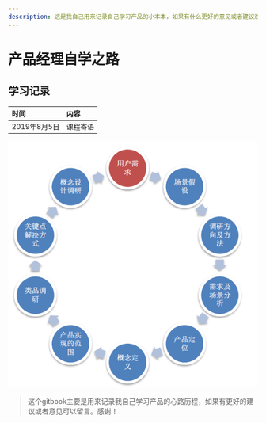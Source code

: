 ```yaml
---
description: 这是我自己用来记录自己学习产品的小本本，如果有什么更好的意见或者建议欢迎大牛留言。
---
```


# 产品经理自学之路

## 学习记录

| 时间 | 内容 |
| :--- | :--- |
| 2019年8月5日 | 课程寄语 |

![&#x4EA7;&#x54C1;&#x7ECF;&#x7406;&#x7684;&#x5DE5;&#x4F5C;&#x65E5;&#x5E38;](.gitbook/assets/product_manager.png)

> 这个gitbook主要是用来记录我自己学习产品的心路历程，如果有更好的建议或者意见可以留言。感谢！

